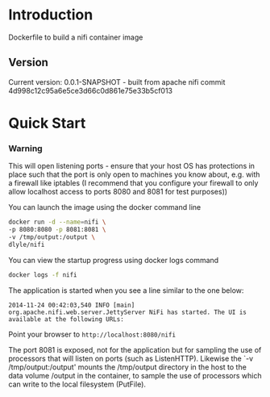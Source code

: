 
# Introduction 

Dockerfile to build a nifi container image

## Version

Current version: 0.0.1-SNAPSHOT - built from apache nifi commit 4d998c12c95a6e5ce3d66c0d861e75e33b5cf013

# Quick Start

### Warning 

This will open listening ports - ensure that your host OS has protections in place such that the port is only open to machines you know about, e.g. with a firewall like iptables (I recommend that you configure your firewall to only allow localhost access to ports 8080 and 8081 for test purposes))

You can launch the image using the docker command line

```bash
docker run -d --name=nifi \
-p 8080:8080 -p 8081:8081 \
-v /tmp/output:/output \
dlyle/nifi
```

You can view the startup progress using docker logs command

```bash
docker logs -f nifi
```

The application is started when you see a line similar to the one below:

```
2014-11-24 00:42:03,540 INFO [main] org.apache.nifi.web.server.JettyServer NiFi has started. The UI is available at the following URLs:
```

Point your browser to `http://localhost:8080/nifi`

The port 8081 is exposed, not for the application but for sampling the use of processors that will listen on ports (such as ListenHTTP). 
Likewise the `-v /tmp/output:/output' mounts the /tmp/output directory in the host to the data volume /output in the container, to 
sample the use of processors which can write to the local filesystem (PutFile). 
